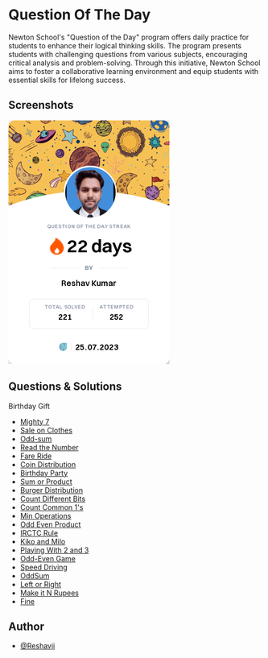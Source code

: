 
# Question Of The Day

Newton School's "Question of the Day" program offers daily practice for students to enhance their logical thinking skills.
The program presents students with challenging questions from various subjects, encouraging critical analysis and problem-solving.
Through this initiative, Newton School aims to foster a collaborative learning environment and equip students with essential skills for lifelong success.


## Screenshots

![App Screenshot](https://github.com/Reshavji/Question-Of-The-Day/blob/main/Newton/shareImage.png)


## Questions & Solutions
   
   Birthday Gift
-  [Mighty 7](https://github.com/Reshavji/Question-Of-The-Day/blob/main/Newton/Mighty%207.java)
-  [Sale on Clothes](https://github.com/Reshavji/Question-Of-The-Day/blob/main/Newton/Sale%20on%20Clothes.java)
-  [Odd-sum](https://github.com/Reshavji/Question-Of-The-Day/blob/main/Newton/Odd-sum.java)
-  [Read the Number](https://github.com/Reshavji/Question-Of-The-Day/blob/main/Newton/Read%20the%20Number.java)
-  [Fare Ride](https://github.com/Reshavji/Question-Of-The-Day/blob/main/Newton/Fare%20Ride.java)
-  [Coin Distribution](https://github.com/Reshavji/Question-Of-The-Day/blob/main/Newton/Coin%20Distribution)
-  [Birthday Party](https://github.com/Reshavji/Question-Of-The-Day/blob/main/Newton/Birthday%20Party.java)                           
-  [Sum or Product](https://github.com/Reshavji/Question-Of-The-Day/blob/main/Newton/Sum%20or%20Product.java)
-  [Burger Distribution](https://github.com/Reshavji/Question-Of-The-Day/blob/main/Newton/Burger%20Distribution.java)           
-  [Count Different Bits](https://github.com/Reshavji/Question-Of-The-Day/blob/main/Newton/Count%20Different%20Bits.java)
 - [Count Common 1's](https://github.com/Reshavji/Question-Of-The-Day/blob/main/Newton/Count%20Common%201's.java)
 - [Min Operations](https://github.com/Reshavji/Question-Of-The-Day/blob/main/Newton/Min%20Operations.java)
 - [Odd Even Product](https://github.com/Reshavji/Question-Of-The-Day/blob/main/Newton/Odd%20Even%20Product.java)
 - [IRCTC Rule](https://github.com/Reshavji/Question-Of-The-Day/blob/main/Newton/IRCTC%20Rule.java)
 - [Kiko and Milo](https://github.com/Reshavji/Question-Of-The-Day/blob/main/Newton/Kiki%20And%20Milo.js)
 - [Playing With 2 and 3](https://github.com/Reshavji/Question-Of-The-Day/blob/main/Newton/Playing%20with%202%20and%203.java)
 - [Odd-Even Game](https://github.com/Reshavji/Question-Of-The-Day/blob/main/Newton/Odd-Even-Game.java)
 - [Speed Driving](https://github.com/Reshavji/Question-Of-The-Day/blob/main/Newton/Speed%20Driving.java)
 - [OddSum](https://github.com/Reshavji/Question-Of-The-Day/blob/main/Newton/Odd-Even-Game.java)
 - [Left or Right](https://github.com/Reshavji/Question-Of-The-Day/blob/main/Newton/Left%20or%20Right.java)
 - [Make it N Rupees](https://github.com/Reshavji/Question-Of-The-Day/blob/main/Newton/Make%20it%20N%20rupees.java)
 - [Fine](https://github.com/Reshavji/Question-Of-The-Day/blob/main/Newton/Fine.java)

    
## Author

- [@Reshavji](https://www.github.com/Reshavji)

